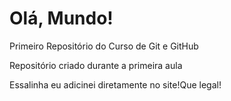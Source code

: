 # Olá, Mundo!
 Primeiro Repositório do Curso de Git e GitHub

 Repositório criado durante a primeira aula
 
 Essalinha eu adicinei  diretamente no site!Que legal!

